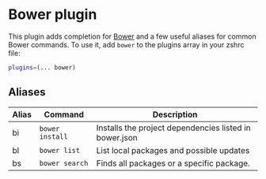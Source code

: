 # Bower plugin
This plugin adds completion for [Bower](https://bower.io/) and a few useful aliases for common Bower commands.
To use it, add `bower` to the plugins array in your zshrc file:
```zsh
plugins=(... bower)
```
## Aliases
| Alias | Command         | Description                                            |
|-------|-----------------|--------------------------------------------------------|
| bi    | `bower install` | Installs the project dependencies listed in bower.json |
| bl    | `bower list`    | List local packages and possible updates               |
| bs    | `bower search`  | Finds all packages or a specific package.              |
